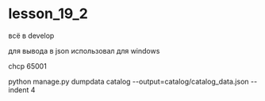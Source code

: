 # lesson_19_2
всё в develop

для вывода в json использовал для windows

chcp 65001

python manage.py dumpdata catalog --output=catalog/catalog_data.json --indent 4
